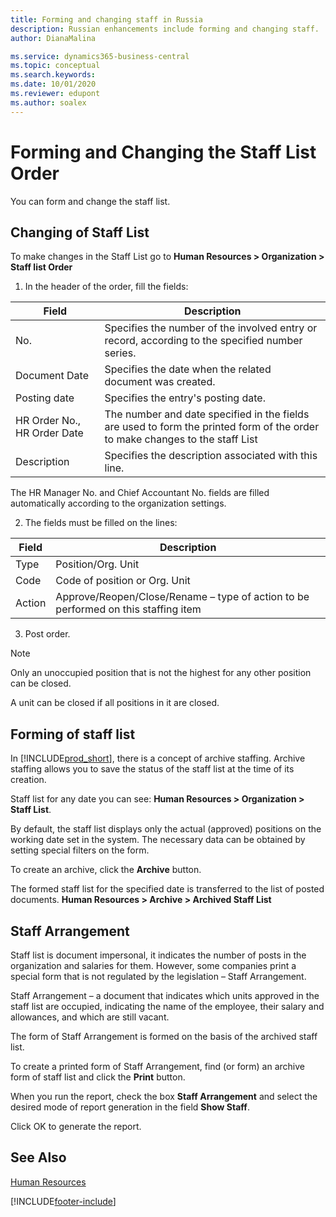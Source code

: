 ```yaml
---
title: Forming and changing staff in Russia
description: Russian enhancements include forming and changing staff.
author: DianaMalina

ms.service: dynamics365-business-central
ms.topic: conceptual
ms.search.keywords:
ms.date: 10/01/2020
ms.reviewer: edupont
ms.author: soalex
---
```

# Forming and Changing the Staff List Order

You can form and change the staff list.

## Changing of Staff List

To make changes in the Staff List  go to **Human Resources > Organization > Staff list Order**

1. In the header of the order, fill the fields:

| Field                       | Description                                                  |
| --------------------------- | ------------------------------------------------------------ |
| No.                         | Specifies the number of the involved entry or record, according to the specified number series. |
| Document Date               | Specifies the date when the related document was created.    |
| Posting date                | Specifies the entry's posting date.                          |
| HR Order No., HR Order Date | The number and date specified in the fields are used to form the printed form of the order to make changes to the staff List |
| Description                 | Specifies the description associated with this line.         |

The HR Manager No. and Chief Accountant No. fields are filled automatically according to the organization settings.

2. The fields must be filled on the lines:

| Field  | Description                                                  |
| ------ | ------------------------------------------------------------ |
| Type   | Position/Org. Unit                                           |
| Code   | Code of position or Org. Unit                                |
| Action | Approve/Reopen/Close/Rename – type of action to be performed on this staffing item |

3. Post order.

> [!NOTE]
> Only an unoccupied position that is not the highest for any other position can be closed.
>
> A unit can be closed if all positions in it are closed.

## Forming of staff list

In [!INCLUDE[prod_short](../../includes/prod_short.md)], there is a concept of archive staffing. Archive staffing allows you to save the status of the staff list at the time of its creation.

Staff list for any date you can see: **Human Resources > Organization > Staff List**.

By default, the staff list displays only the actual (approved) positions on the working date set in the system. The necessary data can be obtained by setting special filters on the form.

To create an archive, click the **Archive** button.

The formed staff list for the specified date is transferred to the list of posted documents. **Human Resources > Archive > Archived Staff List**

## Staff Arrangement

Staff list is document impersonal, it indicates the number of posts in the organization and salaries for them. However, some companies print a special form that is not regulated by the legislation – Staff Arrangement.

Staff Arrangement – a document that indicates which units approved in the staff list are occupied, indicating the name of the employee, their salary and allowances, and which are still vacant.

The form of  Staff Arrangement is formed on the basis of the archived staff list.

To create a printed form of Staff Arrangement, find (or form) an archive form of staff list and click the **Print** button.

When you run the report, check the box **Staff Arrangement** and select the desired mode of report generation in the field **Show Staff**.

Click OK to generate the report.

## See Also

[Human Resources](Human-Resources.md)  


[!INCLUDE[footer-include](../../includes/footer-banner.md)]